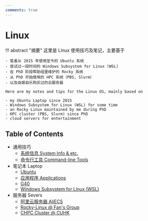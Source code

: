 ```yaml
---
comments: true
---
```


# Linux

!!! abstract "摘要"
    这里是 Linux 使用技巧及笔记，主要基于

    - 笔者从 2015 年使用至今的 Ubuntu 系统
    - 尝试过一段时间的 Windows Subsystem for Linux (WSL) 
    - 在 PhD 阶段帮助组里维护的 Rocky 系统
    - 从 PhD 开始使用的 HPC 系统（PBS, Slurm）
    - 以及自娱自乐购买过的云服务器

    Here are my notes and tips for the Linux OS, mainly based on

    - my Ubuntu Laptop since 2015
    - Windows Subsystem for Linux (WSL) for some time
    - an Rocky Linux maintained by me during PhD
    - HPC cluster (PBS, Slurm) since PhD
    - cloud servers for entertainment

## Table of Contents

- 通用技巧
    - [系统信息 System Info & etc.](general.md)
    - [命令行工具 Command-line Tools](tools.md)
- 笔记本 Laptop
    - [Ubuntu](ubuntu.md)
    - [应用程序 Applications](software.md)
    - [G40](asAserver.md)
    - [Windows Subsystem for Linux (WSL)](wsl.md)
- 服务器 Severs
    - [阿里云服务器 AliECS](ecs.md)
    - [Rocky-Linux @ Fan's Group](rocky-server.md)
    - [CHPC Cluster @ CUHK](chpc.md)
